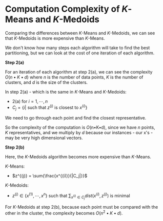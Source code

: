 # Computation Complexity of $K$-Means and $K$-Medoids

Comparing the differences between $K$-Means and $K$-Medoids, we can see that $K$-Medoids is more expensive than $K$-Means.

We don't know how many steps each algorithm will take to find the best partitioning, but we can look at the cost of one iteration of each algorithm.

**Step 2(a)**

For an iteration of each algorithm at step 2(a), we can see the complexity $O(n•K•d)$ where $n$ is the number of data points, $K$ is the number of clusters, and $d$ is the size of the clusters.

In step 2(a) - which is the same in $K$-Means and $K$-Medoids:

- 2(a) for $i=1, ⋯, n$
- $C_j = \lbrace i |$ such that $z^{(j)}$ is closest to $x^{(i)} \rbrace$

We need to go through each point and find the closest representative.

So the complexity of the computation is $O$(n•K•d), since we have $n$ points, $K$ representatives, and we multiply by $d$ because our instances - our x's - may be very high dimensional vectors.

**Step 2(b)**

Here, the $K$-Medoids algorithm becomes more expensive than $K$-Means.

$K$-Means:

- $z^{(j)} = \sum{\frac{x^{(i)}}{|C_j|}}$

$K$-Medoids:

- $z^{(j)} ∈ \lbrace x^{(1)}, ⋯, x^n \rbrace$ such that $\sum_{x^{(i)}∈C_j} dist(x^{(i)}, z^{(j)})$ is minimal

For $K$-Medoids at step 2(b), because each point must be compared with the other in the cluster, the complexity becomes $O(n^2•K•d)$.

